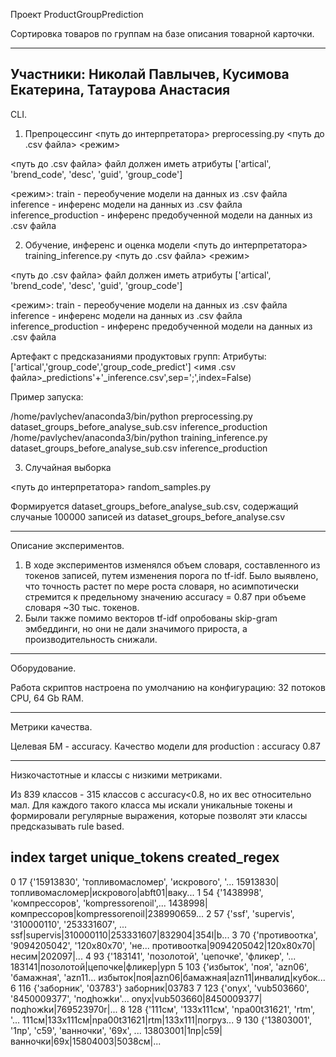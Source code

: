 Проект ProductGroupPrediction

Сортировка товаров по группам на базе описания товарной карточки.

--------------------------------------------------------------------
Участники: Николай Павлычев, Кусимова Екатерина, Татаурова Анастасия
--------------------------------------------------------------------

CLI.

1. Препроцессинг
<путь до интерпретатора> preprocessing.py <путь до .csv файла> <режим>

<путь до .csv файла> файл должен иметь атрибуты ['artical', 'brend_code', 'desc', 'guid', 'group_code']

<режим>:
train - переобучение модели на данных из .csv файла
inference - инференс модели на данных из .csv файла
inference_production - инференс предобученной модели на данных из .csv файла

2. Обучение, инференс и оценка модели
<путь до интерпретатора> training_inference.py <путь до .csv файла> <режим>

<путь до .csv файла> файл должен иметь атрибуты ['artical', 'brend_code', 'desc', 'guid', 'group_code']

<режим>:
train - переобучение модели на данных из .csv файла
inference - инференс модели на данных из .csv файла
inference_production - инференс предобученной модели на данных из .csv файла

Артефакт с предсказаниями продуктовых групп:
Атрибуты: ['artical','group_code','group_code_predict']
<имя .csv файла>_predictions'+'_inference.csv',sep=';',index=False)
	
Пример запуска:
	
/home/pavlychev/anaconda3/bin/python preprocessing.py dataset_groups_before_analyse_sub.csv inference_production
/home/pavlychev/anaconda3/bin/python training_inference.py dataset_groups_before_analyse_sub.csv inference_production

3. Cлучайная выборка 

<путь до интерпретатора> random_samples.py 

Формируется dataset_groups_before_analyse_sub.csv, содержащий случаные 100000 записей из dataset_groups_before_analyse.csv

--------------------------------------------------------------------

Описание экспериментов.

1. В ходе экспериментов изменялся объем словаря, составленного из токенов записей, путем изменения порога по tf-idf.
Было выявлено, что точность растет по мере роста словаря, но асимпотически стремится к предельному значению accuracy = 0.87 при объеме словаря ~30 тыс. токенов.
2. Были также помимо векторов tf-idf опробованы skip-gram эмбеддинги, но они не дали значимого прироста, а производительность снижали.

--------------------------------------------------------------------

Оборудование.

Работа скриптов настроена по умолчанию на конфигурацию: 32 потоков CPU, 64 Gb RAM. 

--------------------------------------------------------------------

Метрики качества.

Целевая БМ - accuracy.
Качество модели для production : accuracy 0.87

--------------------------------------------------------------------

Низкочастотные и классы с низкими метриками.

Из 839 классов - 315 классов с accuracy<0.8, но их вес относительно мал.
Для каждого такого класса мы искали уникальные токены и формировали регулярные выражения, которые позволят эти классы предсказывать rule based.

index	target	unique_tokens	                                        created_regex
--------------------------------------------------------------------

0	17	{'15913830', 'топливомасломер', 'искрового', '...	15913830|топливомасломер|искрового|abft01|ваку...
1	54	{'1438998', 'компрессоров', 'kompressorenoil',...	1438998|компрессоров|kompressorenoil|238990659...
2	57	{'ssf', 'supervis', '310000110', '253331607', ...	ssf|supervis|310000110|253331607|832904|354l|b...
3	70	{'противоотка', '9094205042', '120х80х70', 'не...	противоотка|9094205042|120х80х70|несим|202097|...
4	93	{'183141', 'позолотой', 'цепочке', 'фликер', '...	183141|позолотой|цепочке|фликер|ypn
5	103	{'избыток', 'поя', 'azn06', 'бамажная', 'azn11...	избыток|поя|azn06|бамажная|azn11|инвалид|кубок...
6	116	{'заборник', '03783'}	заборник|03783
7	123	{'onyx', 'vub503660', '8450009377', 'пoдhoжkи'...	onyx|vub503660|8450009377|пoдhoжkи|769523970r|...
8	128	{'111см', '133х111см', 'npa00t31621', 'rtm', '...	111см|133х111см|npa00t31621|rtm|133х111|погруз...
9	130	{'13803001', '1пр', 'c59', 'ванночки', '69х', ...	13803001|1пр|c59|ванночки|69х|15804003|5038см|...




